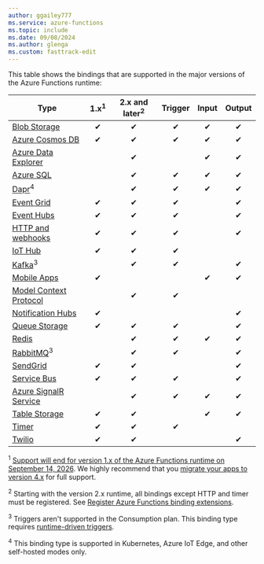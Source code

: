 ```yaml
---
author: ggailey777
ms.service: azure-functions
ms.topic: include
ms.date: 09/08/2024
ms.author: glenga
ms.custom: fasttrack-edit
---
```

This table shows the bindings that are supported in the major versions of the Azure Functions runtime:

| Type | 1.x<sup>1</sup> | 2.x and later<sup>2</sup> | Trigger | Input | Output |
| ---- | :-: | :-: | :------: | :---: | :----: |
| [Blob Storage](../articles/azure-functions/functions-bindings-storage-blob.md)          |✔|✔|✔|✔|✔|
| [Azure Cosmos DB](../articles/azure-functions/functions-bindings-cosmosdb-v2.md)               |✔|✔|✔|✔|✔|
| [Azure Data Explorer](../articles/azure-functions/functions-bindings-azure-data-explorer.md)               | |✔| |✔|✔|
| [Azure SQL](../articles/azure-functions/functions-bindings-azure-sql.md)               | |✔|✔|✔|✔|
| [Dapr](../articles/azure-functions/functions-bindings-dapr.md)<sup>4</sup>             | |✔|✔|✔|✔|
| [Event Grid](../articles/azure-functions/functions-bindings-event-grid.md)              |✔|✔|✔| |✔|
| [Event Hubs](../articles/azure-functions/functions-bindings-event-hubs.md)              |✔|✔|✔| |✔|
| [HTTP and webhooks](../articles/azure-functions/functions-bindings-http-webhook.md)             |✔|✔|✔| |✔|
| [IoT Hub](../articles/azure-functions/functions-bindings-event-iot.md)             |✔|✔|✔| ||
| [Kafka](../articles/azure-functions/functions-bindings-kafka.md)<sup>3</sup>             | |✔|✔| |✔|
| [Mobile Apps](../articles/azure-functions/functions-bindings-mobile-apps.md)             |✔| | |✔|✔|
| [Model Context Protocol](../articles/azure-functions/functions-bindings-mcp.md)          | |✔|✔| | |
| [Notification Hubs](../articles/azure-functions/functions-bindings-notification-hubs.md) |✔|| | |✔|
| [Queue Storage](../articles/azure-functions/functions-bindings-storage-queue.md)         |✔|✔|✔| |✔|
| [Redis](../articles/azure-functions/functions-bindings-cache.md)                         | |✔|✔|✔|✔|
| [RabbitMQ](../articles/azure-functions/functions-bindings-rabbitmq.md)<sup>3</sup>             | |✔|✔| |✔|
| [SendGrid](../articles/azure-functions/functions-bindings-sendgrid.md)                   |✔|✔| | |✔|
| [Service Bus](../articles/azure-functions/functions-bindings-service-bus.md)             |✔|✔|✔| |✔|
| [Azure SignalR Service](../articles/azure-functions/functions-bindings-signalr-service.md)             | |✔|✔|✔|✔|
| [Table Storage](../articles/azure-functions/functions-bindings-storage-table.md)         |✔|✔| |✔|✔|
| [Timer](../articles/azure-functions/functions-bindings-timer.md)                         |✔|✔|✔| | |
| [Twilio](../articles/azure-functions/functions-bindings-twilio.md)                       |✔|✔| | |✔|

<sup>1</sup> [Support will end for version 1.x of the Azure Functions runtime on September 14, 2026](https://aka.ms/azure-functions-retirements/hostv1). We highly recommend that you [migrate your apps to version 4.x](../articles/azure-functions/migrate-version-1-version-4.md) for full support.

<sup>2</sup> Starting with the version 2.x runtime, all bindings except HTTP and timer must be registered. See [Register Azure Functions binding extensions](../articles/azure-functions/functions-bindings-register.md).

<sup>3</sup> Triggers aren't supported in the Consumption plan. This binding type requires [runtime-driven triggers](../articles/azure-functions/functions-networking-options.md#elastic-premium-plan-with-virtual-network-triggers).

<sup>4</sup> This binding type is supported in Kubernetes, Azure IoT Edge, and other self-hosted modes only.

